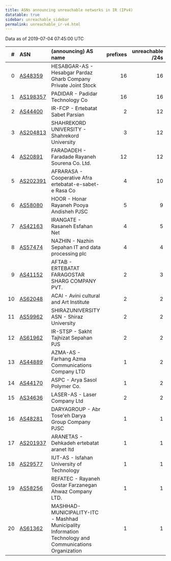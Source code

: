```yaml
---
title: ASNs announcing unreachable networks in IR (IPv4)
datatable: true
sidebar: unreachable_sidebar
permalink: unreachable_ir-v4.html
---
```


Data as of 2019-07-04 07:45:00 UTC


<div class="datatable-begin"></div>

|   # | ASN                                      | (announcing) AS name                                                                                   |   prefixes |   unreachable /24s |
|----:|:-----------------------------------------|:-------------------------------------------------------------------------------------------------------|-----------:|-------------------:|
|   0 | [AS48359](unreachable_AS48359-v4.html)   | HESABGAR-AS - Hesabgar Pardaz Gharb Company Private Joint Stock                                        |         16 |                 16 |
|   1 | [AS198357](unreachable_AS198357-v4.html) | PADIDAR - Padidar Technology Co                                                                        |         16 |                 16 |
|   2 | [AS44400](unreachable_AS44400-v4.html)   | IR-FCP - Ertebatat Sabet Parsian                                                                       |          2 |                 12 |
|   3 | [AS204813](unreachable_AS204813-v4.html) | SHAHREKORD UNIVERSITY - Shahrekord University                                                          |          3 |                 12 |
|   4 | [AS20891](unreachable_AS20891-v4.html)   | FARADADEH - Faradade Rayaneh Sourena Co. Ltd.                                                          |         12 |                 12 |
|   5 | [AS202391](unreachable_AS202391-v4.html) | AFRARASA - Cooperative Afra ertebatat-e-sabet-e Rasa Co                                                |          4 |                 10 |
|   6 | [AS58080](unreachable_AS58080-v4.html)   | HOOR - Honar Rayaneh Pooya Andisheh PJSC                                                               |          5 |                  9 |
|   7 | [AS42163](unreachable_AS42163-v4.html)   | IRANGATE - Rasaneh Esfahan Net                                                                         |          4 |                  5 |
|   8 | [AS57474](unreachable_AS57474-v4.html)   | NAZHIN - Nazhin Sepahan IT and data processing plc                                                     |          4 |                  4 |
|   9 | [AS41152](unreachable_AS41152-v4.html)   | AFTAB - ERTEBATAT FARAGOSTAR SHARG COMPANY PVT.                                                        |          2 |                  3 |
|  10 | [AS62048](unreachable_AS62048-v4.html)   | ACAI - Avini cultural and Art Institute                                                                |          2 |                  2 |
|  11 | [AS59962](unreachable_AS59962-v4.html)   | SHIRAZUNIVERSITY ASN - Shiraz University                                                               |          2 |                  2 |
|  12 | [AS61962](unreachable_AS61962-v4.html)   | IR-STSP - Sakht Tajhizat Sepahan PJS                                                                   |          2 |                  2 |
|  13 | [AS44889](unreachable_AS44889-v4.html)   | AZMA-AS - Farhang Azma Communications Company LTD                                                      |          1 |                  2 |
|  14 | [AS44170](unreachable_AS44170-v4.html)   | ASPC - Arya Sasol Polymer Co.                                                                          |          1 |                  2 |
|  15 | [AS34636](unreachable_AS34636-v4.html)   | LASER-AS - Laser Company Ltd                                                                           |          2 |                  2 |
|  16 | [AS48281](unreachable_AS48281-v4.html)   | DARYAGROUP - Abr Tose'eh Darya Group Company PJSC                                                      |          1 |                  1 |
|  17 | [AS201937](unreachable_AS201937-v4.html) | ARANETAS - Dehkadeh ertebatat aranet ltd                                                               |          1 |                  1 |
|  18 | [AS29577](unreachable_AS29577-v4.html)   | IUT-AS - Isfahan University of Technology                                                              |          1 |                  1 |
|  19 | [AS58256](unreachable_AS58256-v4.html)   | REFATEC - Rayaneh Gostar Farzanegan Ahwaz Company LTD.                                                 |          1 |                  1 |
|  20 | [AS61362](unreachable_AS61362-v4.html)   | MASHHAD-MUNICIPALITY-ITC - Mashhad Municipality Information Technology and Communications Organization |          1 |                  1 |

<div class="datatable-end"></div>